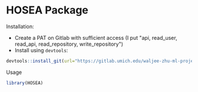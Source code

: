 # HOSEA Package

Installation:

- Create a PAT on Gitlab with sufficient access (I put "api, read_user, read_api, read_repository, write_repository")
- Install using `devtools`:

```r
devtools::install_git(url="https://gitlab.umich.edu/waljee-zhu-ml-projects/hosea-package.git")
```

Usage

```r
library(HOSEA)
```